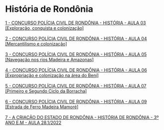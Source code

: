 <h1>História de Rondônia</h1>


<a href="https://www.youtube.com/watch?v=j_4v_cQqwcA" target="_blank">1 - CONCURSO POLÍCIA CIVIL DE RONDÔNIA - HISTÓRIA - AULA 03 [Exploração, conquista e colonização]</a> <br><br>
<a href="https://youtu.be/WFPUSZO1hEs?si=Xe-h75kMKM0B1Uuz" target="_blank">2 - CONCURSO POLÍCIA CIVIL DE RONDÔNIA - HISTÓRIA - AULA 04 [Mercantilismo e colonização]</a> <br><br>
<a href="https://youtu.be/RUXwl1vaZhI?si=hx2UAzsfJ9IWaVX9" target="_blank">3 - CONCURSO POLÍCIA CIVIL DE RONDÔNIA - HISTÓRIA - AULA 05 [Navegação nos rios Madeira e Amazonas]</a> <br><br>
<a href="https://youtu.be/-qAJeMSn998?si=xhz7UJYo6uubEdM3" target="_blank">4 - CONCURSO POLÍCIA CIVIL DE RONDÔNIA - HISTÓRIA - AULA 06 [Expropriação e colonização na área do Beni]</a> <br><br>
<a href="https://youtu.be/tG45ay2xTto?si=JENNmkMssJHzk4d6" target="_blank">5 - CONCURSO POLÍCIA CIVIL DE RONDÔNIA - HISTÓRIA - AULA 07 [Primeiro e Segundo Ciclo da Borracha]</a> <br><br>
<a href="https://youtu.be/8m22aGlB3-g?si=81ITz-_3uJuckBB_" target="_blank">6 - CONCURSO POLÍCIA CIVIL DE RONDÔNIA - HISTÓRIA - AULA 09 [Estrada de Ferro Madeira Mamoré]</a> <br><br>
<a href="https://www.youtube.com/watch?v=ASDBA6xvGp4" target="_blank">7 - A CRIAÇÃO DO ESTADO DE RONDÔNIA - HISTÓRIA DE RONDÔNIA - 3º ANO E.M - AULA 28.1/2022</a> <br><br>
